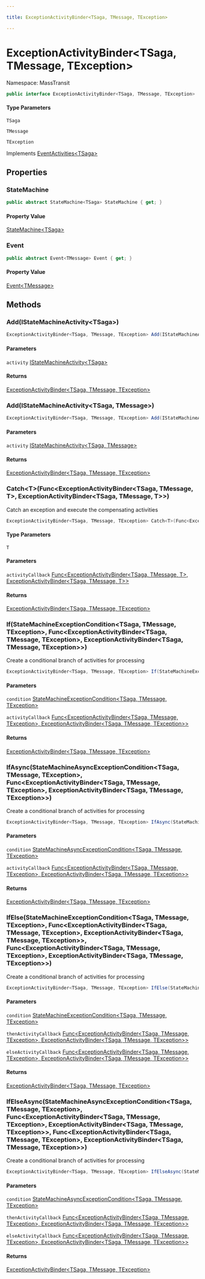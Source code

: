```yaml
---

title: ExceptionActivityBinder<TSaga, TMessage, TException>

---
```


# ExceptionActivityBinder\<TSaga, TMessage, TException\>

Namespace: MassTransit

```csharp
public interface ExceptionActivityBinder<TSaga, TMessage, TException> : EventActivities<TSaga>
```

#### Type Parameters

`TSaga`<br/>

`TMessage`<br/>

`TException`<br/>

Implements [EventActivities\<TSaga\>](../masstransit/eventactivities-1)

## Properties

### **StateMachine**

```csharp
public abstract StateMachine<TSaga> StateMachine { get; }
```

#### Property Value

[StateMachine\<TSaga\>](../../masstransit-abstractions/masstransit/statemachine-1)<br/>

### **Event**

```csharp
public abstract Event<TMessage> Event { get; }
```

#### Property Value

[Event\<TMessage\>](../../masstransit-abstractions/masstransit/event-1)<br/>

## Methods

### **Add(IStateMachineActivity\<TSaga\>)**

```csharp
ExceptionActivityBinder<TSaga, TMessage, TException> Add(IStateMachineActivity<TSaga> activity)
```

#### Parameters

`activity` [IStateMachineActivity\<TSaga\>](../../masstransit-abstractions/masstransit/istatemachineactivity-1)<br/>

#### Returns

[ExceptionActivityBinder\<TSaga, TMessage, TException\>](../masstransit/exceptionactivitybinder-3)<br/>

### **Add(IStateMachineActivity\<TSaga, TMessage\>)**

```csharp
ExceptionActivityBinder<TSaga, TMessage, TException> Add(IStateMachineActivity<TSaga, TMessage> activity)
```

#### Parameters

`activity` [IStateMachineActivity\<TSaga, TMessage\>](../../masstransit-abstractions/masstransit/istatemachineactivity-2)<br/>

#### Returns

[ExceptionActivityBinder\<TSaga, TMessage, TException\>](../masstransit/exceptionactivitybinder-3)<br/>

### **Catch\<T\>(Func\<ExceptionActivityBinder\<TSaga, TMessage, T\>, ExceptionActivityBinder\<TSaga, TMessage, T\>\>)**

Catch an exception and execute the compensating activities

```csharp
ExceptionActivityBinder<TSaga, TMessage, TException> Catch<T>(Func<ExceptionActivityBinder<TSaga, TMessage, T>, ExceptionActivityBinder<TSaga, TMessage, T>> activityCallback)
```

#### Type Parameters

`T`<br/>

#### Parameters

`activityCallback` [Func\<ExceptionActivityBinder\<TSaga, TMessage, T\>, ExceptionActivityBinder\<TSaga, TMessage, T\>\>](https://learn.microsoft.com/en-us/dotnet/api/system.func-2)<br/>

#### Returns

[ExceptionActivityBinder\<TSaga, TMessage, TException\>](../masstransit/exceptionactivitybinder-3)<br/>

### **If(StateMachineExceptionCondition\<TSaga, TMessage, TException\>, Func\<ExceptionActivityBinder\<TSaga, TMessage, TException\>, ExceptionActivityBinder\<TSaga, TMessage, TException\>\>)**

Create a conditional branch of activities for processing

```csharp
ExceptionActivityBinder<TSaga, TMessage, TException> If(StateMachineExceptionCondition<TSaga, TMessage, TException> condition, Func<ExceptionActivityBinder<TSaga, TMessage, TException>, ExceptionActivityBinder<TSaga, TMessage, TException>> activityCallback)
```

#### Parameters

`condition` [StateMachineExceptionCondition\<TSaga, TMessage, TException\>](../../masstransit-abstractions/masstransit/statemachineexceptioncondition-3)<br/>

`activityCallback` [Func\<ExceptionActivityBinder\<TSaga, TMessage, TException\>, ExceptionActivityBinder\<TSaga, TMessage, TException\>\>](https://learn.microsoft.com/en-us/dotnet/api/system.func-2)<br/>

#### Returns

[ExceptionActivityBinder\<TSaga, TMessage, TException\>](../masstransit/exceptionactivitybinder-3)<br/>

### **IfAsync(StateMachineAsyncExceptionCondition\<TSaga, TMessage, TException\>, Func\<ExceptionActivityBinder\<TSaga, TMessage, TException\>, ExceptionActivityBinder\<TSaga, TMessage, TException\>\>)**

Create a conditional branch of activities for processing

```csharp
ExceptionActivityBinder<TSaga, TMessage, TException> IfAsync(StateMachineAsyncExceptionCondition<TSaga, TMessage, TException> condition, Func<ExceptionActivityBinder<TSaga, TMessage, TException>, ExceptionActivityBinder<TSaga, TMessage, TException>> activityCallback)
```

#### Parameters

`condition` [StateMachineAsyncExceptionCondition\<TSaga, TMessage, TException\>](../../masstransit-abstractions/masstransit/statemachineasyncexceptioncondition-3)<br/>

`activityCallback` [Func\<ExceptionActivityBinder\<TSaga, TMessage, TException\>, ExceptionActivityBinder\<TSaga, TMessage, TException\>\>](https://learn.microsoft.com/en-us/dotnet/api/system.func-2)<br/>

#### Returns

[ExceptionActivityBinder\<TSaga, TMessage, TException\>](../masstransit/exceptionactivitybinder-3)<br/>

### **IfElse(StateMachineExceptionCondition\<TSaga, TMessage, TException\>, Func\<ExceptionActivityBinder\<TSaga, TMessage, TException\>, ExceptionActivityBinder\<TSaga, TMessage, TException\>\>, Func\<ExceptionActivityBinder\<TSaga, TMessage, TException\>, ExceptionActivityBinder\<TSaga, TMessage, TException\>\>)**

Create a conditional branch of activities for processing

```csharp
ExceptionActivityBinder<TSaga, TMessage, TException> IfElse(StateMachineExceptionCondition<TSaga, TMessage, TException> condition, Func<ExceptionActivityBinder<TSaga, TMessage, TException>, ExceptionActivityBinder<TSaga, TMessage, TException>> thenActivityCallback, Func<ExceptionActivityBinder<TSaga, TMessage, TException>, ExceptionActivityBinder<TSaga, TMessage, TException>> elseActivityCallback)
```

#### Parameters

`condition` [StateMachineExceptionCondition\<TSaga, TMessage, TException\>](../../masstransit-abstractions/masstransit/statemachineexceptioncondition-3)<br/>

`thenActivityCallback` [Func\<ExceptionActivityBinder\<TSaga, TMessage, TException\>, ExceptionActivityBinder\<TSaga, TMessage, TException\>\>](https://learn.microsoft.com/en-us/dotnet/api/system.func-2)<br/>

`elseActivityCallback` [Func\<ExceptionActivityBinder\<TSaga, TMessage, TException\>, ExceptionActivityBinder\<TSaga, TMessage, TException\>\>](https://learn.microsoft.com/en-us/dotnet/api/system.func-2)<br/>

#### Returns

[ExceptionActivityBinder\<TSaga, TMessage, TException\>](../masstransit/exceptionactivitybinder-3)<br/>

### **IfElseAsync(StateMachineAsyncExceptionCondition\<TSaga, TMessage, TException\>, Func\<ExceptionActivityBinder\<TSaga, TMessage, TException\>, ExceptionActivityBinder\<TSaga, TMessage, TException\>\>, Func\<ExceptionActivityBinder\<TSaga, TMessage, TException\>, ExceptionActivityBinder\<TSaga, TMessage, TException\>\>)**

Create a conditional branch of activities for processing

```csharp
ExceptionActivityBinder<TSaga, TMessage, TException> IfElseAsync(StateMachineAsyncExceptionCondition<TSaga, TMessage, TException> condition, Func<ExceptionActivityBinder<TSaga, TMessage, TException>, ExceptionActivityBinder<TSaga, TMessage, TException>> thenActivityCallback, Func<ExceptionActivityBinder<TSaga, TMessage, TException>, ExceptionActivityBinder<TSaga, TMessage, TException>> elseActivityCallback)
```

#### Parameters

`condition` [StateMachineAsyncExceptionCondition\<TSaga, TMessage, TException\>](../../masstransit-abstractions/masstransit/statemachineasyncexceptioncondition-3)<br/>

`thenActivityCallback` [Func\<ExceptionActivityBinder\<TSaga, TMessage, TException\>, ExceptionActivityBinder\<TSaga, TMessage, TException\>\>](https://learn.microsoft.com/en-us/dotnet/api/system.func-2)<br/>

`elseActivityCallback` [Func\<ExceptionActivityBinder\<TSaga, TMessage, TException\>, ExceptionActivityBinder\<TSaga, TMessage, TException\>\>](https://learn.microsoft.com/en-us/dotnet/api/system.func-2)<br/>

#### Returns

[ExceptionActivityBinder\<TSaga, TMessage, TException\>](../masstransit/exceptionactivitybinder-3)<br/>
